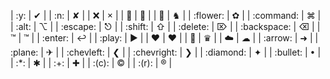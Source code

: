 
| :y:         | ✔ |
| :n:         | ✘ |
| :x:         | × |
| :apple:     |  |
| :horse:     | ♞ |
| :flower:    | ✿ |
| :command:   | ⌘ |
| :alt:       | ⌥ |
| :escape:    | ⎋ |
| :shift:     | ⇧ |
| :delete:    | ⌦ |
| :backspace: | ⌫ |
| :tm:        | ™ |
| :enter:     | ↩ |
| :play:      | ► |
| :heart:     | ❤ |
| :crown:     | ♛ |
| :cloud:     | ☁ |
| :arrow:     | ➜ |
| :plane:     | ✈ |
| :chevleft:  | ❮ |
| :chevright: | ❯ |
| :diamond:   | ✦ |
| :bullet:    | • |
| :*:         | ✱ |
| :+:         | ✚ |
| :(c):       | © |
| :(r):       | ® |

